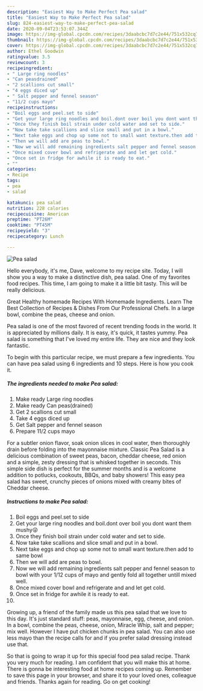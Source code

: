 ```yaml
---
description: "Easiest Way to Make Perfect Pea salad"
title: "Easiest Way to Make Perfect Pea salad"
slug: 824-easiest-way-to-make-perfect-pea-salad
date: 2020-09-04T23:53:07.344Z
image: https://img-global.cpcdn.com/recipes/3daabcbc7d7c2e44/751x532cq70/pea-salad-recipe-main-photo.jpg
thumbnail: https://img-global.cpcdn.com/recipes/3daabcbc7d7c2e44/751x532cq70/pea-salad-recipe-main-photo.jpg
cover: https://img-global.cpcdn.com/recipes/3daabcbc7d7c2e44/751x532cq70/pea-salad-recipe-main-photo.jpg
author: Ethel Goodwin
ratingvalue: 3.5
reviewcount: 3
recipeingredient:
- " Large ring noodles"
- "Can peasdrained"
- "2 scallions cut small"
- "4 eggs diced up"
- " Salt pepper and fennel season"
- "11/2 cups mayo"
recipeinstructions:
- "Boil eggs and peel.set to side"
- "Get your large ring noodles and boil.dont over boil you dont want them mushy😜"
- "Once they finish boil strain under cold water and set to side."
- "Now take take scallions and slice small and put in a bowl."
- "Next take eggs and chop up some not to small want texture.then add to same bowl"
- "Then we will add are peas to bowl."
- "Now we will add remaining ingredients salt pepper and fennel season to bowl with your 1/12 cups of mayo and gently fold all together untill mixed well."
- "Once mixed cover bowl and refrigerate and and let get cold."
- "Once set in fridge for awhile it is ready to eat."
- ""
categories:
- Recipe
tags:
- pea
- salad

katakunci: pea salad 
nutrition: 228 calories
recipecuisine: American
preptime: "PT26M"
cooktime: "PT45M"
recipeyield: "3"
recipecategory: Lunch

---
```



![Pea salad](https://img-global.cpcdn.com/recipes/3daabcbc7d7c2e44/751x532cq70/pea-salad-recipe-main-photo.jpg)

Hello everybody, it's me, Dave, welcome to my recipe site. Today, I will show you a way to make a distinctive dish, pea salad. One of my favorites food recipes. This time, I am going to make it a little bit tasty. This will be really delicious.

Great Healthy homemade Recipes With Homemade Ingredients. Learn The Best Collection of Recipes &amp; Dishes From Our Professional Chefs. In a large bowl, combine the peas, cheese and onion.

Pea salad is one of the most favored of recent trending foods in the world. It is appreciated by millions daily. It is easy, it's quick, it tastes yummy. Pea salad is something that I've loved my entire life. They are nice and they look fantastic.


To begin with this particular recipe, we must prepare a few ingredients. You can have pea salad using 6 ingredients and 10 steps. Here is how you cook it.

<!--inarticleads1-->

##### The ingredients needed to make Pea salad:

1. Make ready  Large ring noodles
1. Make ready Can peas(drained)
1. Get 2 scallions cut small
1. Take 4 eggs diced up
1. Get  Salt pepper and fennel season
1. Prepare 11/2 cups mayo


For a subtler onion flavor, soak onion slices in cool water, then thoroughly drain before folding into the mayonnaise mixture. Classic Pea Salad is a delicious combination of sweet peas, bacon, cheddar cheese, red onion and a simple, zesty dressing that is whisked together in seconds. This simple side dish is perfect for the summer months and is a welcome addition to potlucks, cookouts, BBQs, and baby showers! This easy pea salad has sweet, crunchy pieces of onions mixed with creamy bites of Cheddar cheese. 

<!--inarticleads2-->

##### Instructions to make Pea salad:

1. Boil eggs and peel.set to side
1. Get your large ring noodles and boil.dont over boil you dont want them mushy😜
1. Once they finish boil strain under cold water and set to side.
1. Now take take scallions and slice small and put in a bowl.
1. Next take eggs and chop up some not to small want texture.then add to same bowl
1. Then we will add are peas to bowl.
1. Now we will add remaining ingredients salt pepper and fennel season to bowl with your 1/12 cups of mayo and gently fold all together untill mixed well.
1. Once mixed cover bowl and refrigerate and and let get cold.
1. Once set in fridge for awhile it is ready to eat.
1. 


Growing up, a friend of the family made us this pea salad that we love to this day. It&#39;s just standard stuff: peas, mayonnaise, egg, cheese, and onion. In a bowl, combine the peas, cheese, onion, Miracle Whip, salt and pepper; mix well. However I have put chicken chunks in pea salad. You can also use less mayo than the recipe calls for and if you prefer salad dressing instead use that. 

So that is going to wrap it up for this special food pea salad recipe. Thank you very much for reading. I am confident that you will make this at home. There is gonna be interesting food at home recipes coming up. Remember to save this page in your browser, and share it to your loved ones, colleague and friends. Thanks again for reading. Go on get cooking!
